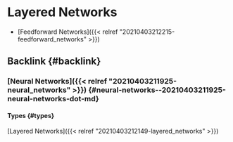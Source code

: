 # Layered Networks


-   [Feedforward Networks]({{< relref "20210403212215-feedforward_networks" >}})


## Backlink {#backlink}


### [Neural Networks]({{< relref "20210403211925-neural_networks" >}}) {#neural-networks--20210403211925-neural-networks-dot-md}


#### Types {#types}

[Layered Networks]({{< relref "20210403212149-layered_networks" >}})


